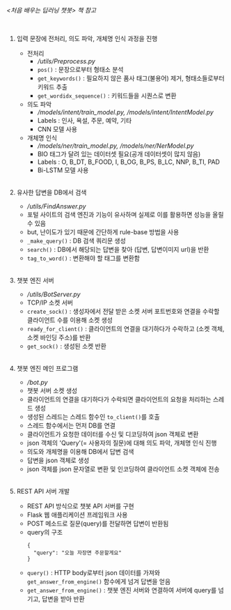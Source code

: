 
_<처음 배우는 딥러닝 챗봇> 책 참고_

<br>

1. 입력 문장에 전처리, 의도 파악, 개체명 인식 과정을 진행
    - 전처리  
        - _/utils/Preprocess.py_
        - `pos()` : 문장으로부터 형태소 분석
        - `get_keywords()` : 필요하지 않은 품사 태그(불용어) 제거, 형태소들로부터 키워드 추출
        - `get_wordidx_sequence()` : 키워드들을 시퀀스로 변환
    - 의도 파악  
        - _/models/intent/train_model.py, /models/intent/IntentModel.py_
        - Labels : 인사, 욕설, 주문, 예약, 기타
        - CNN 모델 사용
    - 개체명 인식
        - _/models/ner/train_model.py, /models/ner/NerModel.py_
        - BIO 태그가 달려 있는 데이터셋 필요(공개 데이터셋이 많지 않음)
        - Labels : O, B_DT, B_FOOD, I, B_OG, B_PS, B_LC, NNP, B_TI, PAD
        - Bi-LSTM 모델 사용
    <br><br>

2. 유사한 답변을 DB에서 검색  
    - _/utils/FindAnswer.py_
    - 포털 사이트의 검색 엔진과 기능이 유사하며 실제로 이를 활용하면 성능을 올릴 수 있음
    - but, 난이도가 있기 때문에 간단하게 rule-base 방법을 사용
    - `_make_query()` : DB 검색 쿼리문 생성
    - `search()` : DB에서 해당되는 답변을 찾아 (답변, 답변이미지 url)을 반환
    - `tag_to_word()` : 변환해야 할 태그를 변환함
    <br><br>

3. 챗봇 엔진 서버
    - _/utils/BotServer.py_
    - TCP/IP 소켓 서버
    - `create_sock()` : 생성자에서 전달 받은 소켓 서버 포트번호와 연결을 수락할 클라이언트 수를 이용해 소켓 생성
    - `ready_for_client()` : 클라이언트의 연결을 대기하다가 수락하고 (소켓 객체, 소켓 바인딩 주소)를 반환
    - `get_sock()` : 생성된 소켓 반환
    <br><br>

4. 챗봇 엔진 메인 프로그램
    - _/bot.py_ 
    - 챗봇 서버 소켓 생성
    - 클라이언트의 연결을 대기하다가 수락되면 클라이언트의 요청을 처리하는 스레드 생성
    - 생성된 스레드는 스레드 함수인 `to_client()`를 호출
    - 스레드 함수에서는 먼저 DB를 연결
    - 클라이언트가 요청한 데이터를 수신 및 디코딩하여 json 객체로 변환
    - json 객체의 'Query'(= 사용자의 질문)에 대해 의도 파악, 개체명 인식 진행
    - 의도와 개체명을 이용해 DB에서 답변 검색
    - 답변을 json 객체로 생성
    - json 객체를 json 문자열로 변환 및 인코딩하여 클라이언트 소켓 객체에 전송
    <br><br>

5. REST API 서버 개발
   - REST API 방식으로 챗봇 API 서버를 구현
   - Flask 웹 애플리케이션 프레임워크 사용
   - POST 메소드로 질문(query)를 전달하면 답변이 반환됨
   - query의 구조
      ```
      {
        "query": "오늘 자장면 주문할게요"
      }
      ```
   - `query()` : HTTP body로부터 json 데이터를 가져와 `get_answer_from_engine()` 함수에게 넘겨 답변을 얻음
   - `get_answer_from_engine()` : 챗봇 엔진 서버와 연결하여 서버에 query를 넘기고, 답변을 받아 반환